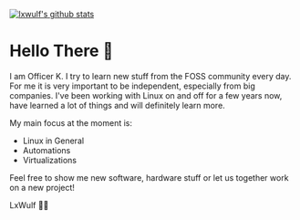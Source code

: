 
[![lxwulf's github stats](https://github-readme-stats.vercel.app/api?username=lxwulf&show_icons=true&theme=synthwave)](https://github.com/lxwulf/)

# Hello There 👋

I am Officer K. I try to learn new stuff from the FOSS community every day. For me it is very important to be independent, especially from big companies. I've been working with Linux on and off for a few years now, have learned a lot of things and will definitely learn more.

My main focus at the moment is:

- Linux in General
- Automations
- Virtualizations

Feel free to show me new software, hardware stuff or let us together work on a new project!

LxWulf 🐧🐺
